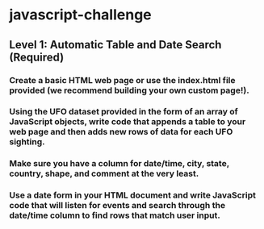 # javascript-challenge
## Level 1: Automatic Table and Date Search (Required)

### Create a basic HTML web page or use the index.html file provided (we recommend building your own custom page!).

### Using the UFO dataset provided in the form of an array of JavaScript objects, write code that appends a table to your web page and then adds new rows of data for each UFO sighting.

### Make sure you have a column for date/time, city, state, country, shape, and comment at the very least.

### Use a date form in your HTML document and write JavaScript code that will listen for events and search through the date/time column to find rows that match user input.

